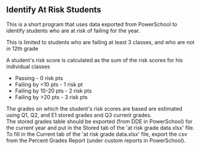 ## Identify At Risk Students ##
This is a short program that uses data exported from PowerSchool to identify students who are at risk of failing for the year.

This is limited to students who are failing at least 3 classes, and who are not in 12th grade

A student's risk score is calculated as the sum of the risk scores for his individual classes
- Passing - 0 risk pts
- Failing by <10 pts - 1 risk pt
- Failing by 10-20 pts - 2 risk pts
- Failing by >20 pts - 3 risk pts

The grades on which the student's risk scores are based are estimated using Q1, Q2, and E1 stored grades and Q3 current grades.  
The stored grades table should be exported (from DDE in PowerSchool) for the current year and put in the Stored tab of the 'at risk grade data.xlsx' file.  
To fill in the Current tab of the 'at risk grade data.xlsx' file, export the csv from the Percent Grades Report (under custom reports in PowerSchool).  
